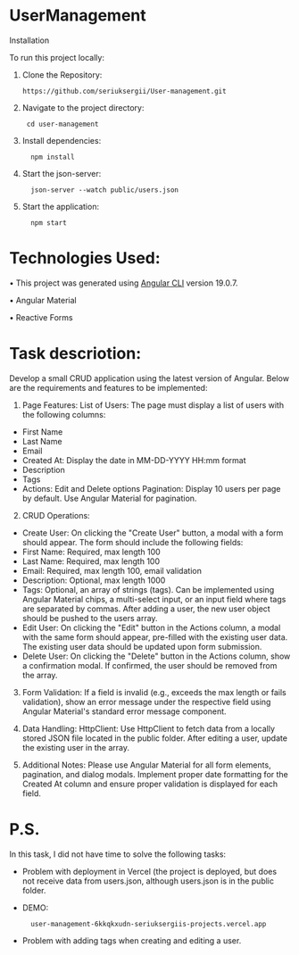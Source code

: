 # UserManagement


Installation

To run this project locally:

1.	Clone the Repository:

        https://github.com/seriuksergii/User-management.git

2.	Navigate to the project directory:

         cd user-management

3.	Install dependencies:

          npm install

4.	Start the json-server:  

          json-server --watch public/users.json

5.	Start the application:
 
          npm start   



# Technologies Used:

• This project was generated using [Angular CLI](https://github.com/angular/angular-cli) version 19.0.7.

• Angular Material

• Reactive Forms

# Task descriotion:

Develop a small CRUD application using the latest version of Angular. Below are the requirements and features to be implemented:

1. Page Features:
List of Users: The page must display a list of users with the following columns:
- First Name
- Last Name
- Email
- Created At: Display the date in MM-DD-YYYY HH:mm format
- Description
- Tags
- Actions: Edit and Delete options
Pagination: Display 10 users per page by default. Use Angular Material for pagination.

2. CRUD Operations:
- Create User:
On clicking the "Create User" button, a modal with a form should appear.
The form should include the following fields:
- First Name: Required, max length 100
- Last Name: Required, max length 100
- Email: Required, max length 100, email validation
- Description: Optional, max length 1000
- Tags: Optional, an array of strings (tags). Can be implemented using Angular Material chips, a multi-select input, or an input field where tags are separated by commas.
After adding a user, the new user object should be pushed to the users array.
- Edit User:
On clicking the "Edit" button in the Actions column, a modal with the same form should appear, pre-filled with the existing user data.
The existing user data should be updated upon form submission.
- Delete User:
On clicking the "Delete" button in the Actions column, show a confirmation modal.
If confirmed, the user should be removed from the array.

3. Form Validation:
If a field is invalid (e.g., exceeds the max length or fails validation), show an error message under the respective field using Angular Material's standard error message component.

5. Data Handling:
HttpClient: Use HttpClient to fetch data from a locally stored JSON file located in the public folder.
After editing a user, update the existing user in the array.

7. Additional Notes:
Please use Angular Material for all form elements, pagination, and dialog modals.
Implement proper date formatting for the Created At column and ensure proper validation is displayed for each field.

# P.S.
In this task, I did not have time to solve the following tasks:
- Problem with deployment in Vercel (the project is deployed, but does not receive data from users.json, although users.json is in the public folder.
- DEMO:
  
        user-management-6kkqkxudn-seriuksergiis-projects.vercel.app
- Problem with adding tags when creating and editing a user.




          




